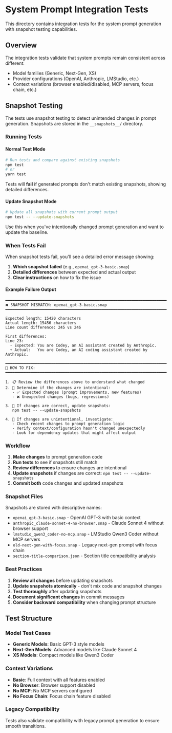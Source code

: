 # System Prompt Integration Tests

This directory contains integration tests for the system prompt generation with snapshot testing capabilities.

## Overview

The integration tests validate that system prompts remain consistent across different:
- Model families (Generic, Next-Gen, XS)
- Provider configurations (OpenAI, Anthropic, LMStudio, etc.)
- Context variations (browser enabled/disabled, MCP servers, focus chain, etc.)

## Snapshot Testing

The tests use snapshot testing to detect unintended changes in prompt generation. Snapshots are stored in the `__snapshots__/` directory.

### Running Tests

#### Normal Test Mode
```bash
# Run tests and compare against existing snapshots
npm test
# or
yarn test
```

Tests will **fail** if generated prompts don't match existing snapshots, showing detailed differences.

#### Update Snapshot Mode
```bash
# Update all snapshots with current prompt output
npm test -- --update-snapshots
```

Use this when you've intentionally changed prompt generation and want to update the baseline.

### When Tests Fail

When snapshot tests fail, you'll see a detailed error message showing:
1. **Which snapshot failed** (e.g., `openai_gpt-3-basic.snap`)
2. **Detailed differences** between expected and actual output
3. **Clear instructions** on how to fix the issue

#### Example Failure Output
```
━━━━━━━━━━━━━━━━━━━━━━━━━━━━━━━━━━━━━━━━━━━━━━━━━━━━━━━━━━━━━━━━━━━━━━━━━━━━━━━━
❌ SNAPSHOT MISMATCH: openai_gpt-3-basic.snap
━━━━━━━━━━━━━━━━━━━━━━━━━━━━━━━━━━━━━━━━━━━━━━━━━━━━━━━━━━━━━━━━━━━━━━━━━━━━━━━━

Expected length: 15420 characters
Actual length: 15456 characters
Line count difference: 245 vs 246

First differences:
Line 23:
  - Expected: You are Codey, an AI assistant created by Anthropic.
  + Actual:   You are Codey, an AI coding assistant created by Anthropic.

━━━━━━━━━━━━━━━━━━━━━━━━━━━━━━━━━━━━━━━━━━━━━━━━━━━━━━━━━━━━━━━━━━━━━━━━━━━━━━━━
🔧 HOW TO FIX:
━━━━━━━━━━━━━━━━━━━━━━━━━━━━━━━━━━━━━━━━━━━━━━━━━━━━━━━━━━━━━━━━━━━━━━━━━━━━━━━━

1. 📋 Review the differences above to understand what changed
2. 🤔 Determine if the changes are intentional:
   - ✅ Expected changes (prompt improvements, new features)
   - ❌ Unexpected changes (bugs, regressions)

3. 🔄 If changes are correct, update snapshots:
   npm test -- --update-snapshots

4. 🐛 If changes are unintentional, investigate:
   - Check recent changes to prompt generation logic
   - Verify context/configuration hasn't changed unexpectedly
   - Look for dependency updates that might affect output
```

### Workflow

1. **Make changes** to prompt generation code
2. **Run tests** to see if snapshots still match
3. **Review differences** to ensure changes are intentional
4. **Update snapshots** if changes are correct: `npm test -- --update-snapshots`
5. **Commit both** code changes and updated snapshots

### Snapshot Files

Snapshots are stored with descriptive names:
- `openai_gpt-3-basic.snap` - OpenAI GPT-3 with basic context
- `anthropic_claude-sonnet-4-no-browser.snap` - Claude Sonnet 4 without browser support
- `lmstudio_qwen3_coder-no-mcp.snap` - LMStudio Qwen3 Coder without MCP servers
- `old-next-gen-with-focus.snap` - Legacy next-gen prompt with focus chain
- `section-title-comparison.json` - Section title compatibility analysis

### Best Practices

1. **Review all changes** before updating snapshots
2. **Update snapshots atomically** - don't mix code and snapshot changes
3. **Test thoroughly** after updating snapshots
4. **Document significant changes** in commit messages
5. **Consider backward compatibility** when changing prompt structure

## Test Structure

### Model Test Cases
- **Generic Models**: Basic GPT-3 style models
- **Next-Gen Models**: Advanced models like Claude Sonnet 4
- **XS Models**: Compact models like Qwen3 Coder

### Context Variations
- **Basic**: Full context with all features enabled
- **No Browser**: Browser support disabled
- **No MCP**: No MCP servers configured
- **No Focus Chain**: Focus chain feature disabled

### Legacy Compatibility
Tests also validate compatibility with legacy prompt generation to ensure smooth transitions.